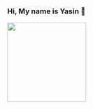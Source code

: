 ### Hi, My name is Yasin 👋

<div >
  <img height="180em" src="https://github-readme-stats.vercel.app/api/top-langs?username=yasingunay&layout=compact&langs_count=8&card_width=320"/>
</div>


